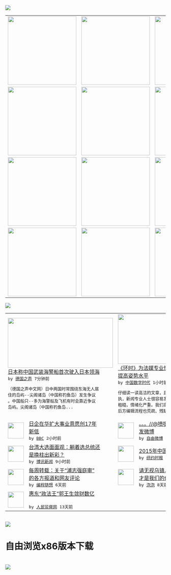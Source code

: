 

<a href="https://github.com/greatfire/z/raw/master/FreeBrowser.apk"><img src="https://raw.githubusercontent.com/greatfire/wiki/master/x/header.png" /></a><table><tr><td width="262" align="center" valign="center"><a href="https://github.com/greatfire/wiki/wiki/nyt" title="纽约时报中文网 国际纵览"><img src="https://raw.githubusercontent.com/greatfire/wiki/master/x/nyt_flag.png" width="215"/></a></td><td width="262" align="center" valign="center"><a href="https://github.com/greatfire/wiki/wiki/dw" title=""><img src="https://raw.githubusercontent.com/greatfire/wiki/master/x/dw_flag.png" width="215"/></a></td><td width="262" align="center" valign="center"><a href="https://github.com/greatfire/wiki/wiki/rmjd" title=""><img src="https://raw.githubusercontent.com/greatfire/wiki/master/x/rmjd_flag.png" width="215"/></a></td></tr><tr><td width="262" align="center" valign="center"><a href="https://github.com/paopaonetizen/website" title="泡泡 - 未经审查的互联网信息"><img src="https://raw.githubusercontent.com/greatfire/wiki/master/x/pp_flag.png" width="215"/></a></td><td width="262" align="center" valign="center"><a href="https://github.com/getlantern/mirror" title="以及自由微博和GreatFire.org官方中文论坛"><img src="https://raw.githubusercontent.com/greatfire/wiki/master/x/lantern_flag.png" width="215"/></a></td><td width="262" align="center" valign="center"><a href="https://github.com/cdtmirrors/m/" title=""><img src="https://raw.githubusercontent.com/greatfire/wiki/master/x/cdt_flag.png" width="215"/></a></td></tr><tr><td width="262" align="center" valign="center"><a href="https://github.com/program-think/blog" title="编程随想的博客"><img src="https://raw.githubusercontent.com/greatfire/wiki/master/x/pt_flag.png" width="215"/></a></td><td width="262" align="center" valign="center"><a href="https://github.com/greatfire/wiki/wiki/bbc" title=""><img src="https://raw.githubusercontent.com/greatfire/wiki/master/x/bbc_flag.png" width="215"/></a></td><td width="262" align="center" valign="center"><a href="https://github.com/freeweibo/s" title="自由微博 - 匿名和不受屏蔽的新浪微博搜索"><img src="https://raw.githubusercontent.com/greatfire/wiki/master/x/fw_flag.png" width="215"/></a></td></tr><tr><td width="262" align="center" valign="center"><a href="https://github.com/greatfire/wiki/wiki/google" title=""><img src="https://raw.githubusercontent.com/greatfire/wiki/master/x/google_flag.png" width="215"/></a></td><td width="262" align="center" valign="center"><a href="https://github.com/bxnews/boxun" title=""><img src="https://raw.githubusercontent.com/greatfire/wiki/master/x/bx_flag.png" width="215"/></a></td><td width="262" align="center" valign="center"><a href="https://github.com/greatfire/wiki/wiki/open-source" title="欢迎访问GreatFire.org开发者项目网站"><img src="https://raw.githubusercontent.com/greatfire/wiki/master/x/open-source_flag.png" width="215"/></a></td></tr></table><img src="https://raw.githubusercontent.com/greatfire/wiki/master/x/newsfeed text.png" /><table cols="4"><tr><td colspan="2" width="380"><a href="http://dw.com/p/1HTuh?maca=chi-GK-text-greatfire-all-chinese-15625-xml-mrss"><img src="http://www.dw.com/image/0,,17959158_302,00.jpg" width="330" height="156"/></a></br><a href="http://dw.com/p/1HTuh?maca=chi-GK-text-greatfire-all-chinese-15625-xml-mrss">日本称中国武装海警船首次驶入日本领海</a></br><kbd> by <a href="http://dw.de">德国之声</a> 7分钟前 </kbd></br><pre>（德国之声中文网）日中两国时常围绕东海无人居<br/>住的岛屿--尖阁诸岛（中国称钓鱼岛）发生争议<br/>。中国船只--多为海警船及飞机有时会靠近争议<br/>岛屿。尖阁诸岛（中国称钓鱼岛...</pre></td><td colspan="2" width="380"><a href="http://feedproxy.google.com/~r/chinadigitaltimes/IyPt/~3/KGAgVPf-0TU/"><img src="http://chinadigitaltimes.net/chinese/files/2015/12/%E4%BA%94%E7%A7%8D%E4%BA%BA%E4%B8%8D%E8%83%BD%E5%9D%90%E5%85%AC%E4%BA%A4.jpg" width="330" height="156"/></a></br><a href="http://feedproxy.google.com/~r/chinadigitaltimes/IyPt/~3/KGAgVPf-0TU/">《环时》为法媒专业性拙计  希望西方记者<br/>提高姿势水平</a></br><kbd> by <a href="http://chinadigitaltimes.net/chinese/">中国数字时代</a> 1小时前 </kbd></br><pre>仔细读一读高洁的文章，且不说它在价值观上的偏<br/>执，新闻专业人士很容易发现它缺乏专业性，内容<br/>粗糙，情绪化严重。我们高度怀疑《新观察家》的<br/>后方编辑流程也荒疏、残缺，严...</pre></td></tr><tr><td><img src="http://a.files.bbci.co.uk/worldservice/live/assets/images/2015/09/30/150930020730_china_japan_flags_144x81__nocredit.jpg" width="50" height="50"/></td><td width="280"><a href="http://www.bbc.com/zhongwen/simp/world/2015/12/151226_china_japanese_business">日企在华扩大事业意愿创17年<br/>新低</a></br><kbd> by <a href="http://www.bbc.co.uk/zhongwen/simp">BBC</a> 2小时前 </kbd></td><td><img src="http://ww2.sinaimg.cn/large/61ff26d3jw1ezcx8enb46j20zk0qhtb1.jpg" width="50" height="50"/></td><td width="280"><a href="https://freeweibo.com/weibo/3924293542736712">。。。//@喷嚏网铂程: 转<br/>发微博</a></br><kbd> by <a href="https://freeweibo.com/">自由微博</a> 4小时前 </kbd></td></tr><tr><td><img src="https://raw.githubusercontent.com/greatfire/wiki/master/x/bx_logo.png" width="50" height="50"/></td><td width="280"><a href="http://www.boxun.com/news/gb/taiwan/2015/12/201512261104.shtml">台湾大选面面观：躺着选总统还<br/>是换柱出新彩？</a></br><kbd> by <a href="http://www.boxun.com">博讯新闻</a> 9小时前 </kbd></td><td><img src="http://static01.nyt.com/images/2015/12/24/world/24chinabaidu01/24chinabaidu01-articleLarge.jpg" width="50" height="50"/></td><td width="280"><a href="https://d3qlz4p8smvoli.cloudfront.net/china/20151225/c25searches/">2015年中国十大热搜新闻</a></br><kbd> by <a href="http://m.cn.nytimes.com/">纽约时报</a> 1天前 </kbd></td></tr><tr><td><img src="http://lh6.googleusercontent.com/Ug_OoQTH77-0fdz8alcHfb1TEBnDEYRWx4p39co-bfXtS-0ne-dqIhxTldig9oqcXoKLFIB2doh1ePC4b2D7i-8_1EE-4vyXby4yVPNCyvkCscDXXRmTMQnnmJ7C3EsxuF1o4dFSdA" width="50" height="50"/></td><td width="280"><a href="http://feedproxy.google.com/~r/programthink/~3/JcxMtdbVyWc/weekly-share-95.html">每周转载：关于“浦志强庭审”<br/>的各方报道和网友评论</a></br><kbd> by <a href="http://program-think.blogspot.com">编程随想</a> 6天前 </kbd></td><td><img src="https://raw.githubusercontent.com/greatfire/wiki/master/x/pp_logo.png" width="50" height="50"/></td><td width="280"><a href="https://pao-pao.net/article/653">请无视乌镇，Internet<br/>才是我们的价值</a></br><kbd> by <a href="https://pao-pao.net">泡泡</a> 8天前 </kbd></td></tr><tr><td><img src="http://www.rmjdw.com/uploads/151213/3-151213135J1423.jpg" width="50" height="50"/></td><td width="280"><a href="http://www.rmjdw.com//tebiebaodao/20151213/15247.html">惠东“政法王”郭王生敛财数亿<br/> </a></br><kbd> by <a href="http://www.rmjdw.com/">人民监督网</a> 13天前 </kbd></td></table></br><a href="https://github.com/greatfire/z/raw/master/FreeBrowser.apk"><img src="https://raw.githubusercontent.com/greatfire/wiki/master/x/download app.png" /></a><h1>自由浏览x86版本下载<h1><a href="https://github.com/greatfire/z/raw/master/FreeBrowser-x86.apk"><img src="https://raw.githubusercontent.com/greatfire/images/master/fb86.qr.png" /></a>